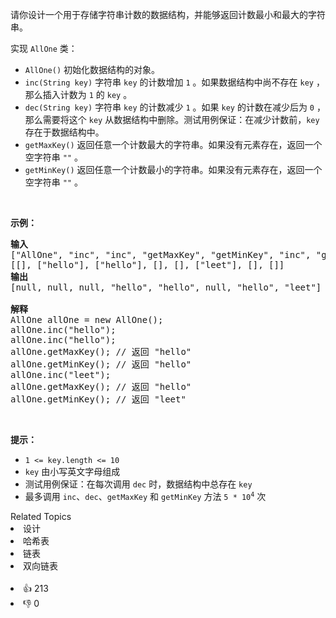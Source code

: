 <p>请你设计一个用于存储字符串计数的数据结构，并能够返回计数最小和最大的字符串。</p>

<p>实现 <code>AllOne</code> 类：</p>

<ul>
	<li><code>AllOne()</code> 初始化数据结构的对象。</li>
	<li><code>inc(String key)</code> 字符串 <code>key</code> 的计数增加 <code>1</code> 。如果数据结构中尚不存在 <code>key</code> ，那么插入计数为 <code>1</code> 的 <code>key</code> 。</li>
	<li><code>dec(String key)</code> 字符串 <code>key</code> 的计数减少 <code>1</code> 。如果 <code>key</code> 的计数在减少后为 <code>0</code> ，那么需要将这个 <code>key</code> 从数据结构中删除。测试用例保证：在减少计数前，<code>key</code> 存在于数据结构中。</li>
	<li><code>getMaxKey()</code> 返回任意一个计数最大的字符串。如果没有元素存在，返回一个空字符串 <code>""</code> 。</li>
	<li><code>getMinKey()</code> 返回任意一个计数最小的字符串。如果没有元素存在，返回一个空字符串 <code>""</code> 。</li>
</ul>

<p>&nbsp;</p>

<p><strong>示例：</strong></p>

<pre>
<strong>输入</strong>
["AllOne", "inc", "inc", "getMaxKey", "getMinKey", "inc", "getMaxKey", "getMinKey"]
[[], ["hello"], ["hello"], [], [], ["leet"], [], []]
<strong>输出</strong>
[null, null, null, "hello", "hello", null, "hello", "leet"]

<strong>解释</strong>
AllOne allOne = new AllOne();
allOne.inc("hello");
allOne.inc("hello");
allOne.getMaxKey(); // 返回 "hello"
allOne.getMinKey(); // 返回 "hello"
allOne.inc("leet");
allOne.getMaxKey(); // 返回 "hello"
allOne.getMinKey(); // 返回 "leet"
</pre>

<p>&nbsp;</p>

<p><strong>提示：</strong></p>

<ul>
	<li><code>1 &lt;= key.length &lt;= 10</code></li>
	<li><code>key</code> 由小写英文字母组成</li>
	<li>测试用例保证：在每次调用 <code>dec</code> 时，数据结构中总存在 <code>key</code></li>
	<li>最多调用 <code>inc</code>、<code>dec</code>、<code>getMaxKey</code> 和 <code>getMinKey</code> 方法 <code>5 * 10<sup>4</sup></code> 次</li>
</ul>
<div><div>Related Topics</div><div><li>设计</li><li>哈希表</li><li>链表</li><li>双向链表</li></div></div><br><div><li>👍 213</li><li>👎 0</li></div>